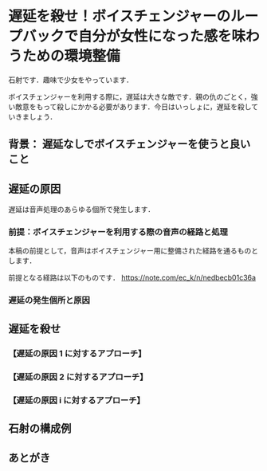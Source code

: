 # 遅延を殺せ！ボイスチェンジャーのループバックで自分が女性になった感を味わうための環境整備

石射です．趣味で少女をやっています．

ボイスチェンジャーを利用する際に，遅延は大きな敵です．親の仇のごとく，強い敵意をもって殺しにかかる必要があります．今日はいっしょに，遅延を殺していきましょう．

## 背景： 遅延なしでボイスチェンジャーを使うと良いこと

<!-- topic: 遅延なしでボイスチェンジャーを使うと良いこと -->
<!--            たぶん，プロテウス効果とかその辺 -->

<!-- topic: 遅延があると困ること -->
<!--            特定の活動が困難（例: 弾き語り） -->
<!--            とか -->

## 遅延の原因

遅延は音声処理のあらゆる個所で発生します．

### 前提：ボイスチェンジャーを利用する際の音声の経路と処理

本稿の前提として，音声はボイスチェンジャー用に整備された経路を通るものとします．

前提となる経路は以下のものです．
<https://note.com/ec_k/n/nedbecb01c36a>

### 遅延の発生個所と原因



## 遅延を殺せ

### 【遅延の原因 1 に対するアプローチ】

### 【遅延の原因 2 に対するアプローチ】

### 【遅延の原因 i に対するアプローチ】

## 石射の構成例

## あとがき
